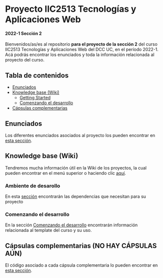 # Proyecto IIC2513 Tecnologías y Aplicaciones Web

#### 2022-1 Sección 2

Bienvenidos/as/es al repositorio **para el proyecto de la sección 2** del curso IIC2513 Tecnologías y Aplicaciones Web del DCC UC, en el período 2022-1. Acá podrás encontrar los enunciados y toda la información relacionada al proyecto del curso. 

## Tabla de contenidos
- [Enunciados](#enunciados)
- [Knowledge base (Wiki)](#knowledge-base-wiki)
  - [Getting Started](#getting-started)
  - [Comenzando el desarrollo](#comenzando-el-desarrollo)
- [Cápsulas complementarias](#c&#225;psulas-complementarias)

## Enunciados

Los diferentes enunciados asociados al proyecto los pueden encontrar en [esta sección](enunciados).

## Knowledge base (Wiki)

Tendremos mucha información útil en la Wiki de los proyectos, la cual pueden encontrar en el menú superior o haciendo clic [aquí](../../../wiki).

### Ambiente de desarollo

En esta [sección](https://github.com/IIC2513-2022/syllabus-2/wiki/Ambiente-para-el-proyecto) encontrarán las dependencias que necesitan para su proyecto

### Comenzando el desarrollo

En la sección [Comenzando el desarrollo](https://github.com/IIC2513-2022/syllabus-2/wiki/Comenzando-el-desarrollo) encontrarán información relacionada al template del curso y su uso.

## Cápsulas complementarias (NO HAY CÁPSULAS AÚN)

El código asociado a cada cápsula complementaria lo pueden encontrar en [esta sección](cápsulas).

